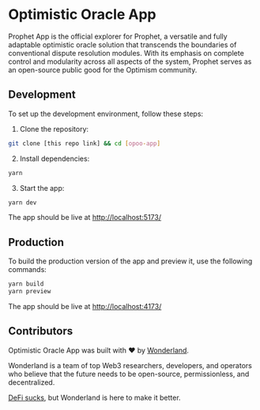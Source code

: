 # Optimistic Oracle App

Prophet App is the official explorer for Prophet, a versatile and fully adaptable optimistic oracle solution that transcends the boundaries of conventional dispute resolution modules. With its emphasis on complete control and modularity across all aspects of the system, Prophet serves as an open-source public good for the Optimism community.

## Development

To set up the development environment, follow these steps:

1. Clone the repository:

```bash
git clone [this repo link] && cd [opoo-app]
```

2. Install dependencies:

```bash
yarn
```

3. Start the app:

```bash
yarn dev
```

The app should be live at [http://localhost:5173/](http://localhost:5173/)

## Production

To build the production version of the app and preview it, use the following commands:

```bash
yarn build
yarn preview
```

The app should be live at [http://localhost:4173/](http://localhost:4173/)

## Contributors

Optimistic Oracle App was built with ❤️ by [Wonderland](https://defi.sucks).

Wonderland is a team of top Web3 researchers, developers, and operators who believe that the future needs to be open-source, permissionless, and decentralized.

[DeFi sucks](https://defi.sucks), but Wonderland is here to make it better.
